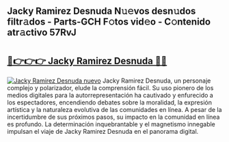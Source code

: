 ## Jacky Ramirez Desnuda N𝚞𝚎vos desn𝚞dos filtr𝚊dos - Parts-GCH F𝚘tos vid𝚎o - C𝚘ntenido atr𝚊ctivo 57RvJ

# <h2><a href="http://mb1k23i.tromn.icu/?c=Jacky+Ramirez+Desnuda">🔗👉👉👉 Jacky Ramirez Desnuda 🔗🔗</a></h2>

[![Jacky Ramirez Desnuda nuevo](https://i.imgur.com/pEAQMta.gif)](http://mb1k23i.tromn.icu/?c=Jacky+Ramirez+Desnuda)
Jacky Ramirez Desnuda, un personaje complejo y polarizador, elude la comprensión fácil. Su uso pionero de los medios digitales para la autorrepresentación ha cautivado y enfurecido a los espectadores, encendiendo debates sobre la moralidad, la expresión artística y la naturaleza evolutiva de las comunidades en línea. A pesar de la incertidumbre de sus próximos pasos, su impacto en la comunidad en línea es profundo. La determinación inquebrantable y el magnetismo innegable impulsan el viaje de Jacky Ramirez Desnuda en el panorama digital.
